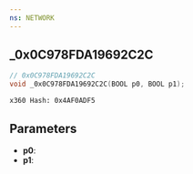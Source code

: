 ```yaml
---
ns: NETWORK
---
```

## _0x0C978FDA19692C2C

```c
// 0x0C978FDA19692C2C
void _0x0C978FDA19692C2C(BOOL p0, BOOL p1);
```

```
x360 Hash: 0x4AF0ADF5  
```

## Parameters
* **p0**: 
* **p1**: 


